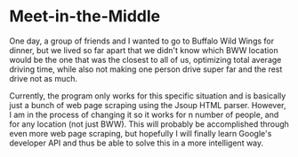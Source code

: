 # Meet-in-the-Middle
One day, a group of friends and I wanted to go to Buffalo Wild Wings for dinner, but we lived so far apart that we didn't know which BWW location would be the one that was the closest to all of us, optimizing total average driving time, while also not making one person drive super far and the rest drive not as much. 

Currently, the program only works for this specific situation and is basically just a bunch of web page scraping using the Jsoup HTML parser. However, I am in the process of changing it so it works for n number of people, and for any location (not just BWW). This will probably be accomplished through even more web page scraping, but hopefully I will finally learn Google's developer API and thus be able to solve this in a more intelligent way. 
